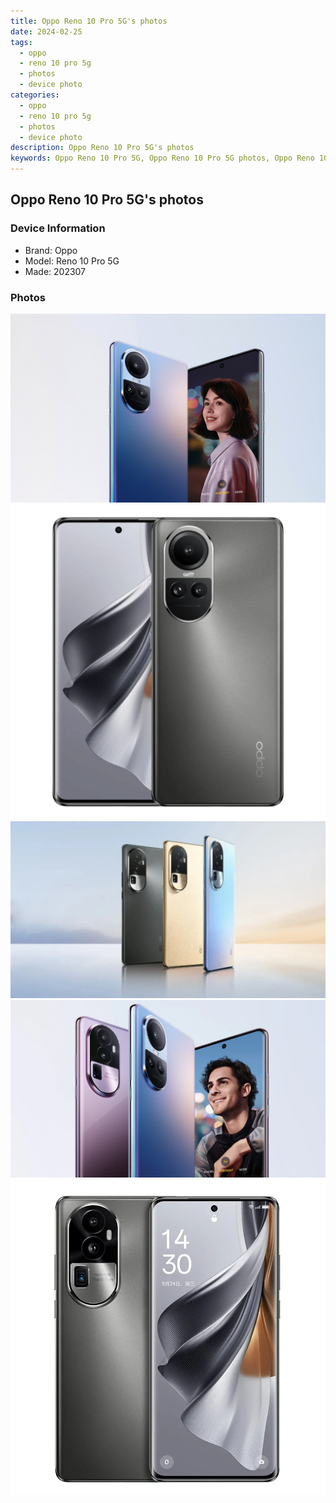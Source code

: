 ```yaml
---
title: Oppo Reno 10 Pro 5G's photos
date: 2024-02-25
tags: 
  - oppo
  - reno 10 pro 5g
  - photos
  - device photo
categories: 
  - oppo
  - reno 10 pro 5g
  - photos
  - device photo
description: Oppo Reno 10 Pro 5G's photos
keywords: Oppo Reno 10 Pro 5G, Oppo Reno 10 Pro 5G photos, Oppo Reno 10 Pro 5G device photo
---
```


## Oppo Reno 10 Pro 5G's photos

### Device Information

- Brand: Oppo
- Model: Reno 10 Pro 5G
- Made: 202307

### Photos

![/images/best-assets/devices/oppo/oppo-reno-10-pro-5g/1.jpg](/images/best-assets/devices/oppo/oppo-reno-10-pro-5g/1.jpg)
![/images/best-assets/devices/oppo/oppo-reno-10-pro-5g/2.jpg](/images/best-assets/devices/oppo/oppo-reno-10-pro-5g/2.jpg)
![/images/best-assets/devices/oppo/oppo-reno-10-pro-5g/3.jpg](/images/best-assets/devices/oppo/oppo-reno-10-pro-5g/3.jpg)
![/images/best-assets/devices/oppo/oppo-reno-10-pro-5g/4.jpg](/images/best-assets/devices/oppo/oppo-reno-10-pro-5g/4.jpg)
![/images/best-assets/devices/oppo/oppo-reno-10-pro-5g/5.jpg](/images/best-assets/devices/oppo/oppo-reno-10-pro-5g/5.jpg)
